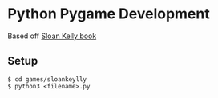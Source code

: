 # Python Pygame Development
Based off [Sloan Kelly book](https://www.apress.com/gp/book/9781484245323)

## Setup
```
$ cd games/sloankeylly
$ python3 <filename>.py
```
